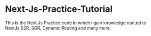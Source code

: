 # Next-Js-Practice-Tutorial
This is the Next Js Practice code in which i gain knowledge realted to NextJs SSR, SGR, Dynamic Routing and many more.
